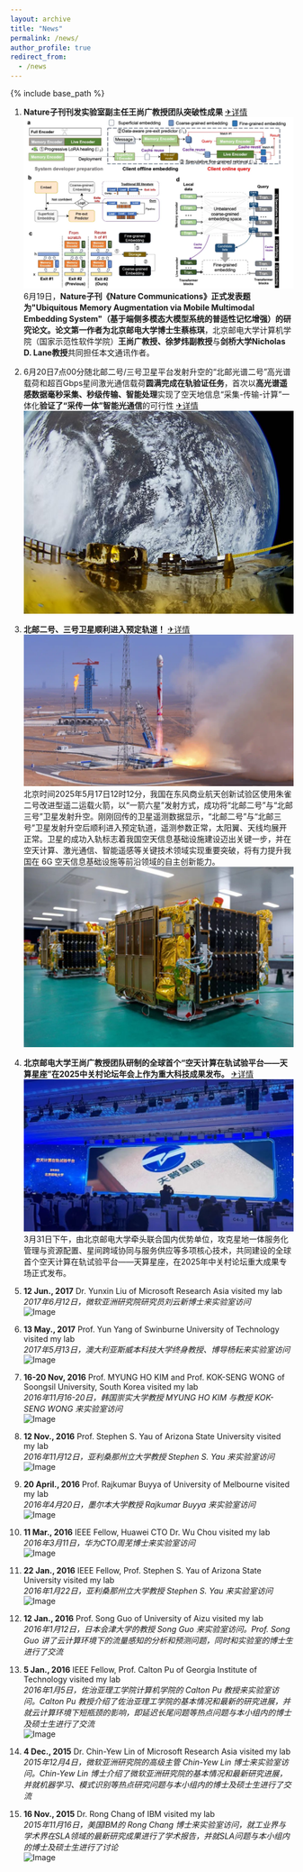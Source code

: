 ```yaml
---
layout: archive
title: "News"
permalink: /news/
author_profile: true
redirect_from:
  - /news
---
```


{% include base_path %}

1. **Nature子刊刊发实验室副主任王尚广教授团队突破性成果**
   [✈详情](https://www.nsfc.gov.cn/publish/portal0/tab434/info95270.htm)
   ![Image](../images/nature.webp)
   6月19日，**Nature子刊《Nature Communications》**正式发表题为"Ubiquitous Memory Augmentation via Mobile Multimodal Embedding System"（**基于端侧多模态大模型系统的普适性记忆增强**）的研究论文。论文第一作者为北京邮电大学博士生**蔡栋琪**，北京邮电大学计算机学院（国家示范性软件学院）**王尚广教授、徐梦炜副教授**与**剑桥大学Nicholas D. Lane教授**共同担任本文通讯作者。
2. 6月20日7点00分随北邮二号/三号卫星平台发射升空的“北邮光谱二号”高光谱载荷和超百Gbps星间激光通信载荷**圆满完成在轨验证任务**，首次以**高光谱遥感数据毫秒采集、秒级传输、智能处理**实现了空天地信息“采集-传输-计算”一体化**验证了“采传一体”智能光通信**的可行性
   [✈详情](https://mp.weixin.qq.com/s/w-rMp7y7HJYsMhZt7Bsmcg)
   ![Image](../images/zaiguiyunxing.png)
3. **北邮二号、三号卫星顺利进入预定轨道！**
   [✈详情](https://mp.weixin.qq.com/s/c4rt98tuC7fmLHPqJwjNag)
   ![Image](../images/fashe.png)
   北京时间2025年5月17日12时12分，我国在东风商业航天创新试验区使用朱雀二号改进型遥二运载火箭，以“一箭六星”发射方式，成功将“北邮二号”与“北邮三号”卫星发射升空。刚刚回传的卫星遥测数据显示，“北邮二号”与“北邮三号”卫星发射升空后顺利进入预定轨道，遥测参数正常，太阳翼、天线均展开正常。卫星的成功入轨标志着我国空天信息基础设施建设迈出关键一步，并在空天计算、激光通信、智能遥感等关键技术领域实现重要突破，将有力提升我国在 6G 空天信息基础设施等前沿领域的自主创新能力。
   ![Image](../images/beiyou23hao.jpg)
4. **北京邮电大学王尚广教授团队研制的全球首个“空天计算在轨试验平台——天算星座”在2025中关村论坛年会上作为重大科技成果发布。**
    [✈详情](https://mp.weixin.qq.com/s/CMnz7WenOnD6eJrGs4wyOw)
    ![Image](../images/fabuxianch.jpg)
   3月31日下午，由北京邮电大学牵头联合国内优势单位，攻克星地一体服务化管理与资源配置、星间跨域协同与服务供应等多项核心技术，共同建设的全球首个空天计算在轨试验平台——天算星座，在2025年中关村论坛重大成果专场正式发布。
   
5. **12 Jun., 2017**  Dr. Yunxin Liu of Microsoft Research Asia visited my lab  
   *2017年6月12日，微软亚洲研究院研究员刘云新博士来实验室访问*  
   ![Image](../images/12_Jun,%202017.png)

6. **13 May., 2017**  Prof. Yun Yang of Swinburne University of Technology visited my lab  
   *2017年5月13日，澳大利亚斯威本科技大学终身教授、博导杨耘来实验室访问*  
   ![Image](../images/13_May,%202017.png)

7. **16-20 Nov, 2016**  Prof. MYUNG HO KIM and Prof. KOK-SENG WONG of Soongsil University, South Korea visited my lab  
   *2016年11月16-20日，韩国崇实大学教授 MYUNG HO KIM 与教授 KOK-SENG WONG 来实验室访问*  
   ![Image](../images/16-20_Nov,%202016.png)

8. **12 Nov., 2016**  Prof. Stephen S. Yau of Arizona State University visited my lab  
   *2016年11月12日，亚利桑那州立大学教授 Stephen S. Yau 来实验室访问*  
   ![Image](../images/12_Nov,%202016.png)

9.  **20 April., 2016**  Prof. Rajkumar Buyya of University of Melbourne visited my lab  
   *2016年4月20日，墨尔本大学教授 Rajkumar Buyya 来实验室访问*  
   ![Image](../images/20_April,%202016.png)

10. **11 Mar., 2016**  IEEE Fellow, Huawei CTO Dr. Wu Chou visited my lab  
   *2016年3月11日，华为CTO周芜博士来实验室访问*  
   ![Image](../images/11_Mar,%202016.png)

11. **22 Jan., 2016**  IEEE Fellow, Prof. Stephen S. Yau of Arizona State University visited my lab  
   *2016年1月22日，亚利桑那州立大学教授 Stephen S. Yau 来实验室访问*  
   ![Image](../images/22_Jan,%202016.png)

12. **12 Jan., 2016**  Prof. Song Guo of University of Aizu visited my lab  
   *2016年1月12日，日本会津大学的教授 Song Guo 来实验室访问。Prof. Song Guo 讲了云计算环境下的流量感知的分析和预测问题，同时和实验室的博士生进行了交流*

13. **5 Jan., 2016**  IEEE Fellow, Prof. Calton Pu of Georgia Institute of Technology visited my lab  
   *2016年1月5日，佐治亚理工学院计算机学院的 Calton Pu 教授来实验室访问。Calton Pu 教授介绍了佐治亚理工学院的基本情况和最新的研究进展，并就云计算环境下短瓶颈的影响，即延迟长尾问题等热点问题与本小组内的博士及硕士生进行了交流*  
   ![Image](../images/5_Jan,%202016.png)

14. **4 Dec., 2015**  Dr. Chin-Yew Lin of Microsoft Research Asia visited my lab  
    *2015年12月4日，微软亚洲研究院的高级主管 Chin-Yew Lin 博士来实验室访问。Chin-Yew Lin 博士介绍了微软亚洲研究院的基本情况和最新研究进展，并就机器学习、模式识别等热点研究问题与本小组内的博士及硕士生进行了交流*

15. **16 Nov., 2015**  Dr. Rong Chang of IBM visited my lab  
    *2015年11月16日，美国IBM的 Rong Chang 博士来实验室访问，就工业界与学术界在SLA领域的最新研究成果进行了学术报告，并就SLA问题与本小组内的博士及硕士生进行了讨论*  
    ![Image](../images/16_Nov,%202015.png)
